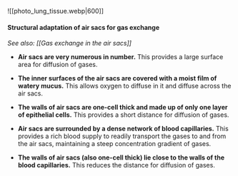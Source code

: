 ![[photo_lung_tissue.webp|600]]

#### Structural adaptation of air sacs for gas exchange
*See also: [[Gas exchange in the air sacs]]*

- **Air sacs are very numerous in number.**
  This provides a large surface area for diffusion of gases.

- **The inner surfaces of the air sacs are covered with a moist film of watery mucus.**
  This allows oxygen to diffuse in it and diffuse across the air sacs.

- **The walls of air sacs are one-cell thick and made up of only one layer of epithelial cells.**
  This provides a short distance for diffusion of gases.

- **Air sacs are surrounded by a dense network of blood capillaries.**
  This provides a rich blood supply to readily transport the gases to and from the air sacs, maintaining a steep concentration gradient of gases.

- **The walls of air sacs (also one-cell thick) lie close to the walls of the blood capillaries.**
  This reduces the distance for diffusion of gases.

